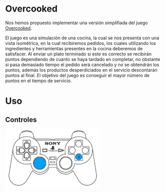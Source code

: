 # Overcooked
Nos hemos propuesto implementar una versión simplifiada del juego [Overcooked](https://store.steampowered.com/app/448510/Overcooked/?l=spanish).

El juego es una simulación de una cocina, la cual se nos presenta con una vista isométrica, en la cual recibiremos
pedidos, los cuales utilizando los ingredientes y herramientas presentes en la cocina deberemos de
satisfacer. Al enviar un plato terminado si este es correcto se recibirán puntos dependiendo de cuanto se haya
tardado en completar, no obstante si pasa demasiado tiempo el pedido será cancelado y no se obtendrán los
puntos, además los productos desperdiciados en el servicio descontarán puntos al final. El objetivo del juego
es conseguir el mayor número de puntos en el tiempo de servicio.

# Uso
## Controles
<img src="img/controller.jpg" width="300">
